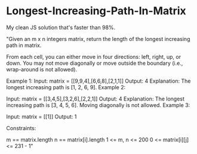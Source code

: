 # Longest-Increasing-Path-In-Matrix

My clean JS solution that's faster than 98%. 

"Given an m x n integers matrix, return the length of the longest increasing path in matrix.
 



From each cell, you can either move in four directions: left, right, up, or down. You may not move diagonally or move outside the boundary (i.e., wrap-around is not allowed).




Example 1:
Input: matrix = [[9,9,4],[6,6,8],[2,1,1]]
Output: 4
Explanation: The longest increasing path is [1, 2, 6, 9].
Example 2:


Input: matrix = [[3,4,5],[3,2,6],[2,2,1]]
Output: 4
Explanation: The longest increasing path is [3, 4, 5, 6]. Moving diagonally is not allowed.
Example 3:

Input: matrix = [[1]]
Output: 1
 

Constraints:

m == matrix.length
n == matrix[i].length
1 <= m, n <= 200
0 <= matrix[i][j] <= 231 - 1"
